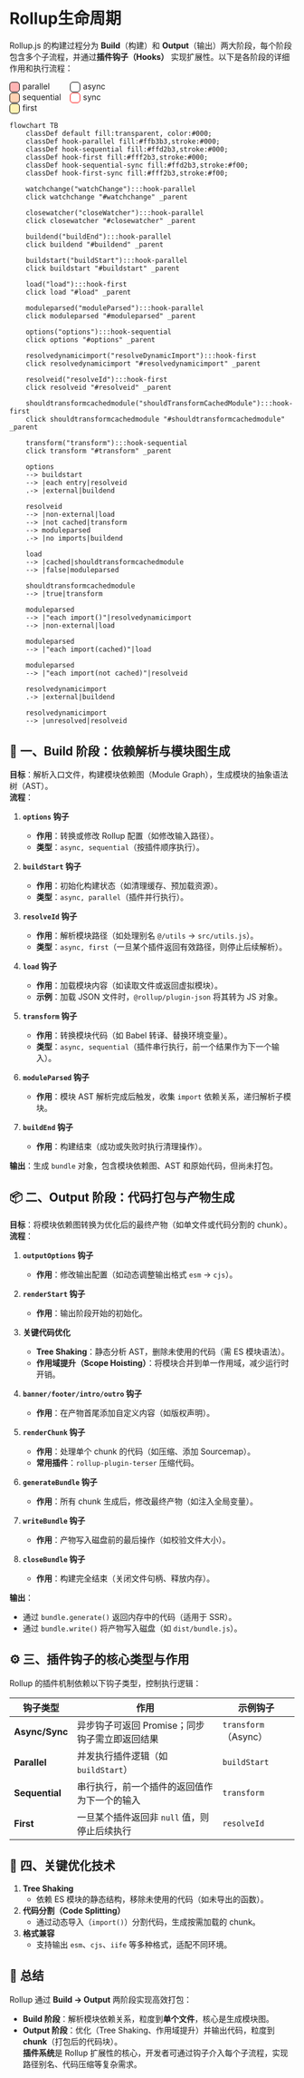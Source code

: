 # Rollup生命周期

Rollup.js 的构建过程分为 **Build**（构建）和 **Output**（输出）两大阶段，每个阶段包含多个子流程，并通过**插件钩子（Hooks）** 实现扩展性。以下是各阶段的详细作用和执行流程：

<style>
.legend-grid {
	display: grid;
	grid-template-columns: max-content max-content;
	grid-column-gap: 16px;
}

.legend-rect {
	display: inline-block;
	width: 16px;
	height: 16px;
	border-radius: 5px;
	border: 1px solid #000;
	vertical-align: middle;
	margin-right: 5px;
	background: #fff;
}
</style>

<div class="legend-grid">
	<div style="grid-column: 1; grid-row: 1">
		<span class="legend-rect" style="background: #ffb3b3"></span>parallel
	</div>
	<div style="grid-column: 1; grid-row: 2">
		<span class="legend-rect" style="background: #ffd2b3"></span>sequential
	</div>
	<div style="grid-column: 1; grid-row: 3">
		<span class="legend-rect" style="background: #fff2b3"></span>first
	</div>
	<div style="grid-column: 2; grid-row: 1">
		<span class="legend-rect" style="border-color: #000"></span>async
	</div>
	<div style="grid-column: 2; grid-row: 2">
		<span class="legend-rect" style="border-color: #f00"></span>sync
	</div>
</div>

```mermaid
flowchart TB
    classDef default fill:transparent, color:#000;
    classDef hook-parallel fill:#ffb3b3,stroke:#000;
    classDef hook-sequential fill:#ffd2b3,stroke:#000;
    classDef hook-first fill:#fff2b3,stroke:#000;
    classDef hook-sequential-sync fill:#ffd2b3,stroke:#f00;
    classDef hook-first-sync fill:#fff2b3,stroke:#f00;

	watchchange("watchChange"):::hook-parallel
	click watchchange "#watchchange" _parent

    closewatcher("closeWatcher"):::hook-parallel
	click closewatcher "#closewatcher" _parent

	buildend("buildEnd"):::hook-parallel
	click buildend "#buildend" _parent

    buildstart("buildStart"):::hook-parallel
	click buildstart "#buildstart" _parent

	load("load"):::hook-first
	click load "#load" _parent

	moduleparsed("moduleParsed"):::hook-parallel
	click moduleparsed "#moduleparsed" _parent

	options("options"):::hook-sequential
	click options "#options" _parent

	resolvedynamicimport("resolveDynamicImport"):::hook-first
	click resolvedynamicimport "#resolvedynamicimport" _parent

	resolveid("resolveId"):::hook-first
	click resolveid "#resolveid" _parent

	shouldtransformcachedmodule("shouldTransformCachedModule"):::hook-first
	click shouldtransformcachedmodule "#shouldtransformcachedmodule" _parent

	transform("transform"):::hook-sequential
	click transform "#transform" _parent

    options
    --> buildstart
    --> |each entry|resolveid
    .-> |external|buildend

    resolveid
    --> |non-external|load
    --> |not cached|transform
    --> moduleparsed
    .-> |no imports|buildend

    load
    --> |cached|shouldtransformcachedmodule
    --> |false|moduleparsed

    shouldtransformcachedmodule
    --> |true|transform

    moduleparsed
    --> |"each import()"|resolvedynamicimport
    --> |non-external|load

    moduleparsed
    --> |"each import(cached)"|load

    moduleparsed
    --> |"each import(not cached)"|resolveid

    resolvedynamicimport
    .-> |external|buildend

    resolvedynamicimport
    --> |unresolved|resolveid
```


## 🔧 **一、Build 阶段：依赖解析与模块图生成**
**目标**：解析入口文件，构建模块依赖图（Module Graph），生成模块的抽象语法树（AST）。  
**流程**：
1. **`options` 钩子**
    - **作用**：转换或修改 Rollup 配置（如修改输入路径）。
    - **类型**：`async, sequential`（按插件顺序执行）。

2. **`buildStart` 钩子**
    - **作用**：初始化构建状态（如清理缓存、预加载资源）。
    - **类型**：`async, parallel`（插件并行执行）。

3. **`resolveId` 钩子**
    - **作用**：解析模块路径（如处理别名 `@/utils` → `src/utils.js`）。
    - **类型**：`async, first`（一旦某个插件返回有效路径，则停止后续解析）。

4. **`load` 钩子**
    - **作用**：加载模块内容（如读取文件或返回虚拟模块）。
    - **示例**：加载 JSON 文件时，`@rollup/plugin-json` 将其转为 JS 对象。

5. **`transform` 钩子**
    - **作用**：转换模块代码（如 Babel 转译、替换环境变量）。
    - **类型**：`async, sequential`（插件串行执行，前一个结果作为下一个输入）。

6. **`moduleParsed` 钩子**
    - **作用**：模块 AST 解析完成后触发，收集 `import` 依赖关系，递归解析子模块。

7. **`buildEnd` 钩子**
    - **作用**：构建结束（成功或失败时执行清理操作）。

**输出**：生成 `bundle` 对象，包含模块依赖图、AST 和原始代码，但尚未打包。


## 📦 **二、Output 阶段：代码打包与产物生成**
**目标**：将模块依赖图转换为优化后的最终产物（如单文件或代码分割的 chunk）。  
**流程**：
1. **`outputOptions` 钩子**
    - **作用**：修改输出配置（如动态调整输出格式 `esm` → `cjs`）。

2. **`renderStart` 钩子**
    - **作用**：输出阶段开始的初始化。

3. **关键代码优化**
    - **Tree Shaking**：静态分析 AST，删除未使用的代码（需 ES 模块语法）。
    - **作用域提升（Scope Hoisting）**：将模块合并到单一作用域，减少运行时开销。

4. **`banner/footer/intro/outro` 钩子**
    - **作用**：在产物首尾添加自定义内容（如版权声明）。

5. **`renderChunk` 钩子**
    - **作用**：处理单个 chunk 的代码（如压缩、添加 Sourcemap）。
    - **常用插件**：`rollup-plugin-terser` 压缩代码。

6. **`generateBundle` 钩子**
    - **作用**：所有 chunk 生成后，修改最终产物（如注入全局变量）。

7. **`writeBundle` 钩子**
    - **作用**：产物写入磁盘前的最后操作（如校验文件大小）。

8. **`closeBundle` 钩子**
    - **作用**：构建完全结束（关闭文件句柄、释放内存）。

**输出**：
- 通过 `bundle.generate()` 返回内存中的代码（适用于 SSR）。
- 通过 `bundle.write()` 将产物写入磁盘（如 `dist/bundle.js`）。


## ⚙️ **三、插件钩子的核心类型与作用**
Rollup 的插件机制依赖以下钩子类型，控制执行逻辑：

| **钩子类型**       | **作用**                      | **示例钩子**           |  
|----------------|-----------------------------|--------------------|  
| **Async/Sync** | 异步钩子可返回 Promise；同步钩子需立即返回结果 | `transform`（Async） |  
| **Parallel**   | 并发执行插件逻辑（如 `buildStart`）    | `buildStart`       |  
| **Sequential** | 串行执行，前一个插件的返回值作为下一个的输入      | `transform`        |  
| **First**      | 一旦某个插件返回非 `null` 值，则停止后续执行  | `resolveId`        |  


## 🌟 **四、关键优化技术**
1. **Tree Shaking**
    - 依赖 ES 模块的静态结构，移除未使用的代码（如未导出的函数）。
2. **代码分割（Code Splitting）**
    - 通过动态导入（`import()`）分割代码，生成按需加载的 chunk。
3. **格式兼容**
    - 支持输出 `esm`、`cjs`、`iife` 等多种格式，适配不同环境。


## 💎 **总结**
Rollup 通过 **Build → Output** 两阶段实现高效打包：
- **Build 阶段**：解析模块依赖关系，粒度到**单个文件**，核心是生成模块图。
- **Output 阶段**：优化（Tree Shaking、作用域提升）并输出代码，粒度到 **chunk**（打包后的代码块）。  
  **插件系统**是 Rollup 扩展性的核心，开发者可通过钩子介入每个子流程，实现路径别名、代码压缩等复杂需求。

